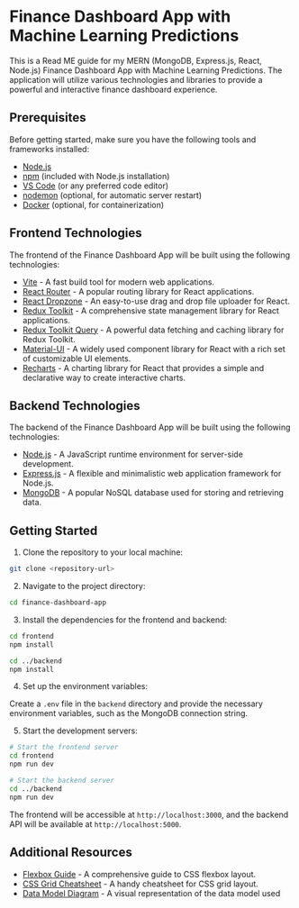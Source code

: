 # Finance Dashboard App with Machine Learning Predictions

This is a Read ME guide for my MERN (MongoDB, Express.js, React, Node.js) Finance Dashboard App with Machine Learning Predictions. The application will utilize various technologies and libraries to provide a powerful and interactive finance dashboard experience.

## Prerequisites

Before getting started, make sure you have the following tools and frameworks installed:

- [Node.js](https://nodejs.org/en/download/)
- [npm](https://www.npmjs.com/package/npx) (included with Node.js installation)
- [VS Code](https://code.visualstudio.com/download) (or any preferred code editor)
- [nodemon](https://github.com/remy/nodemon) (optional, for automatic server restart)
- [Docker](https://www.docker.com/products/docker-desktop) (optional, for containerization)

## Frontend Technologies

The frontend of the Finance Dashboard App will be built using the following technologies:

- [Vite](https://vitejs.dev/guide/) - A fast build tool for modern web applications.
- [React Router](https://reactrouter.com/en/v6.3.0/getting-started) - A popular routing library for React applications.
- [React Dropzone](https://github.com/react-dropzone/react-dropzone) - An easy-to-use drag and drop file uploader for React.
- [Redux Toolkit](https://redux-toolkit.js.org/introduction/getting-started) - A comprehensive state management library for React applications.
- [Redux Toolkit Query](https://redux-toolkit.js.org/rtk-query/overview) - A powerful data fetching and caching library for Redux Toolkit.
- [Material-UI](https://mui.com/material-ui/getting-started) - A widely used component library for React with a rich set of customizable UI elements.
- [Recharts](https://recharts.org/en-US/) - A charting library for React that provides a simple and declarative way to create interactive charts.

## Backend Technologies

The backend of the Finance Dashboard App will be built using the following technologies:

- [Node.js](https://nodejs.org/en/download/) - A JavaScript runtime environment for server-side development.
- [Express.js](https://expressjs.com/) - A flexible and minimalistic web application framework for Node.js.
- [MongoDB](https://www.mongodb.com/) - A popular NoSQL database used for storing and retrieving data.

## Getting Started

1. Clone the repository to your local machine:

```bash
git clone <repository-url>
```

2. Navigate to the project directory:

```bash
cd finance-dashboard-app
```

3. Install the dependencies for the frontend and backend:

```bash
cd frontend
npm install

cd ../backend
npm install
```

4. Set up the environment variables:

Create a `.env` file in the `backend` directory and provide the necessary environment variables, such as the MongoDB connection string.

5. Start the development servers:

```bash
# Start the frontend server
cd frontend
npm run dev

# Start the backend server
cd ../backend
npm run dev
```

The frontend will be accessible at `http://localhost:3000`, and the backend API will be available at `http://localhost:5000`.

## Additional Resources

- [Flexbox Guide](https://css-tricks.com/snippets/css/a-guide-to-flexbox/) - A comprehensive guide to CSS flexbox layout.
- [CSS Grid Cheatsheet](https://grid.malven.co/) - A handy cheatsheet for CSS grid layout.
- [Data Model Diagram](https://lucid.app/lucidchart/23d63d3a...) - A visual representation of the data model used